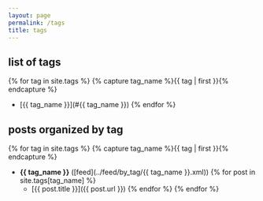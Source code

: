 ```yaml
---
layout: page
permalink: /tags
title: tags
---
```


## list of tags
{% for tag in site.tags %}
{% capture tag_name %}{{ tag | first }}{% endcapture %}
* [{{ tag_name }}](#{{ tag_name }})
{% endfor %}

## posts organized by tag
{% for tag in site.tags %}
{% capture tag_name %}{{ tag | first }}{% endcapture %}
* **{{ tag_name }}** ([feed](../feed/by_tag/{{ tag_name }}.xml))
{% for post in site.tags[tag_name] %}
  * [{{ post.title }}]({{ post.url }})
{% endfor %}
{% endfor %}
